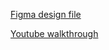 

[Figma design file](https://www.figma.com/file/dT7lJocYy5hVShMbMtqZhW/Untitled?node-id=2%3A2)

[Youtube walkthrough](https://www.youtube.com/watch?v=QjZIeA952jE&list=PLbMmOYrCjMmye3iBcKTRzEPj8P3_qCnZ8&index=9&t=2s)